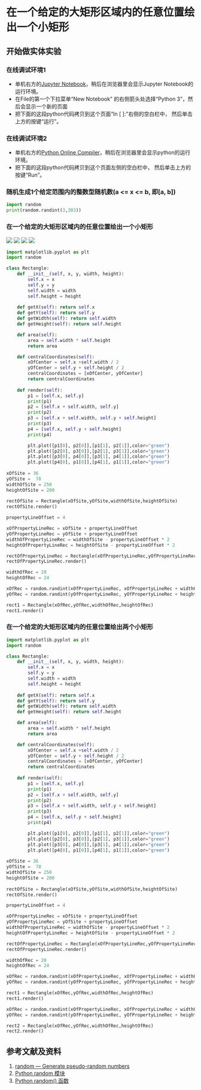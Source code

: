 # 在一个给定的大矩形区域内的任意位置绘出一个小矩形

## 开始做实体实验

### 在线调试环境1

- 单机右方的[Jupyter Notebook](https://mybinder.org/v2/gh/ipython/ipython-in-depth/master?filepath=binder/Index.ipynb)，稍后在浏览器里会显示Jupyter Notebook的运行环境。
- 在File的第一个下拉菜单“New Notebook” 的右侧箭头处选择“Python 3”，然后会显示一个新的页面
- 把下面的这段python代码拷贝到这个页面“In [ ]:”右侧的空白栏中， 然后单击上方的按键“运行”。

### 在线调试环境2

- 单机右方的[Python Online Compiler](https://trinket.io/python3/a5bd54189b)，稍后在浏览器里会显示python的运行环境。
- 把下面的这段python代码拷贝到这个页面左侧的空白栏中， 然后单击上方的按键“Run”。

### 随机生成1个给定范围内的整数型随机数(a <= x <= b, 即[a, b]) 
```python
import random
print(random.randint(3,303))   
```

### 在一个给定的大矩形区域内的任意位置绘出一个小矩形

![](/images/对矩形的各种操作/在一个给定的大矩形区域内的任意位置绘出一个小矩形/1a1.jpg)
![](/images/对矩形的各种操作/在一个给定的大矩形区域内的任意位置绘出一个小矩形/1a2.jpg)
![](/images/对矩形的各种操作/在一个给定的大矩形区域内的任意位置绘出一个小矩形/2a1.jpg)
![](/images/对矩形的各种操作/在一个给定的大矩形区域内的任意位置绘出一个小矩形/2a2.jpg)

```python
import matplotlib.pyplot as plt
import random

class Rectangle:
    def __init__(self, x, y, width, height):
        self.x = x
        self.y = y
        self.width = width
        self.height = height        
    
    def getX(self): return self.x
    def getY(self): return self.y
    def getWidth(self): return self.width
    def getHeight(self): return self.height

    def area(self):
    	area = self.width * self.height
    	return area

    def centralCoordinates(self):
    	xOfCenter = self.x +self.width / 2
    	yOfCenter = self.y + self.height / 2
    	centralCoordinates = [xOfCenter, yOfCenter]
    	return centralCoordinates
    	
    def render(self):
        p1 = [self.x, self.y]
        print(p1)
        p2 = [self.x + self.width, self.y]
        print(p2)
        p3 = [self.x + self.width, self.y + self.height]
        print(p3)
        p4 = [self.x, self.y + self.height]
        print(p4)

        plt.plot([p1[0], p2[0]],[p1[1], p2[1]],color="green")
        plt.plot([p2[0], p3[0]],[p2[1], p3[1]],color="green")
        plt.plot([p3[0], p4[0]],[p3[1], p4[1]],color="green")
        plt.plot([p4[0], p1[0]],[p4[1], p1[1]],color="green")	
        
xOfSite = 36 
yOfSite =  78
widthOfSite = 250
heightOfSite = 200
        
rectOfSite = Rectangle(xOfSite,yOfSite,widthOfSite,heightOfSite)
rectOfSite.render()

propertyLineOffset = 4

xOfPropertyLineRec = xOfSite + propertyLineOffset
yOfPropertyLineRec = yOfSite + propertyLineOffset
widthOfPropertyLineRec = widthOfSite - propertyLineOffset * 2
heightOfPropertyLineRec = heightOfSite - propertyLineOffset * 2

rectOfPropertyLineRec = Rectangle(xOfPropertyLineRec,yOfPropertyLineRec,widthOfPropertyLineRec,heightOfPropertyLineRec)
rectOfPropertyLineRec.render()

widthOfRec = 20
heightOfRec = 24

xOfRec = random.randint(xOfPropertyLineRec, xOfPropertyLineRec + widthOfPropertyLineRec - widthOfRec)
yOfRec = random.randint(yOfPropertyLineRec, yOfPropertyLineRec + heightOfPropertyLineRec - heightOfRec)

rect1 = Rectangle(xOfRec,yOfRec,widthOfRec,heightOfRec)
rect1.render()
```

### 在一个给定的大矩形区域内的任意位置绘出两个小矩形
```python
import matplotlib.pyplot as plt
import random

class Rectangle:
    def __init__(self, x, y, width, height):
        self.x = x
        self.y = y
        self.width = width
        self.height = height        
    
    def getX(self): return self.x
    def getY(self): return self.y
    def getWidth(self): return self.width
    def getHeight(self): return self.height

    def area(self):
    	area = self.width * self.height
    	return area

    def centralCoordinates(self):
    	xOfCenter = self.x +self.width / 2
    	yOfCenter = self.y + self.height / 2
    	centralCoordinates = [xOfCenter, yOfCenter]
    	return centralCoordinates
    	
    def render(self):
        p1 = [self.x, self.y]
        print(p1)
        p2 = [self.x + self.width, self.y]
        print(p2)
        p3 = [self.x + self.width, self.y + self.height]
        print(p3)
        p4 = [self.x, self.y + self.height]
        print(p4)

        plt.plot([p1[0], p2[0]],[p1[1], p2[1]],color="green")
        plt.plot([p2[0], p3[0]],[p2[1], p3[1]],color="green")
        plt.plot([p3[0], p4[0]],[p3[1], p4[1]],color="green")
        plt.plot([p4[0], p1[0]],[p4[1], p1[1]],color="green")	
        
xOfSite = 36 
yOfSite =  78
widthOfSite = 250
heightOfSite = 200
        
rectOfSite = Rectangle(xOfSite,yOfSite,widthOfSite,heightOfSite)
rectOfSite.render()

propertyLineOffset = 4

xOfPropertyLineRec = xOfSite + propertyLineOffset
yOfPropertyLineRec = yOfSite + propertyLineOffset
widthOfPropertyLineRec = widthOfSite - propertyLineOffset * 2
heightOfPropertyLineRec = heightOfSite - propertyLineOffset * 2

rectOfPropertyLineRec = Rectangle(xOfPropertyLineRec,yOfPropertyLineRec,widthOfPropertyLineRec,heightOfPropertyLineRec)
rectOfPropertyLineRec.render()

widthOfRec = 20
heightOfRec = 24

xOfRec = random.randint(xOfPropertyLineRec, xOfPropertyLineRec + widthOfPropertyLineRec - widthOfRec)
yOfRec = random.randint(yOfPropertyLineRec, yOfPropertyLineRec + heightOfPropertyLineRec - heightOfRec)

rect1 = Rectangle(xOfRec,yOfRec,widthOfRec,heightOfRec)
rect1.render()

xOfRec = random.randint(xOfPropertyLineRec, xOfPropertyLineRec + widthOfPropertyLineRec - widthOfRec)
yOfRec = random.randint(yOfPropertyLineRec, yOfPropertyLineRec + heightOfPropertyLineRec - heightOfRec)

rect2 = Rectangle(xOfRec,yOfRec,widthOfRec,heightOfRec)
rect2.render()
```

## 参考文献及资料

1. [random — Generate pseudo-random numbers](https://docs.python.org/3/library/random.html#module-random)
2. [Python random 模块](https://www.runoob.com/python3/python-random.html)
3. [Python random() 函数](https://www.runoob.com/python/func-number-random.html)
